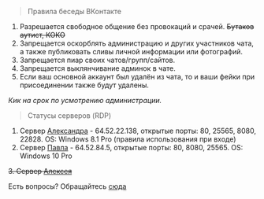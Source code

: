   > Правила беседы ВКонтакте
  > 
  1. Разрешается свободное общение без провокаций и срачей.  ~~Бутаков аутист, КОКО~~
  2. Запрещается оскорблять администрацию и других участников чата, а также публиковать сливы личной информации или фотографий.
  3. Запрещается пиар своих чатов/групп/сайтов.
  4. Запрещается выклянчивание админок в чате.
  5. Если ваш основной аккаунт был удалён из чата, то и ваши фейки при присоединении также будут удалены.

_Кик на срок по усмотрению администрации._

> Статусы серверов (RDP)

1. Сервер [Александра](https://vk.com/utondin) - 64.52.22.138, открытые порты: 80, 25565, 8080, 22828. OS: Windows 8.1 Pro (правила использования при входе)
2. Сервер [Павла](https://vk.com/w32usr) - 64.52.84.5, открытые порты: 80, 8080, 25565. OS: Windows 10 Pro

  ~~3. Сервер [Алексея](https://vk.com/alexsywindows)~~


Есть вопросы? Обращайтесь [сюда
](https://vk.me/itngrp)
